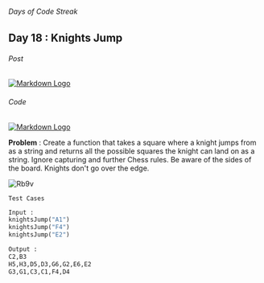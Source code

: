 ###### Days of Code Streak 
## Day 18 : Knights Jump

###### Post
[![Markdown Logo](https://img.shields.io/badge/LinkedIn-0077B5?style=for-the-badge&logo=linkedin&logoColor=white)](https://www.linkedin.com/posts/mustbemustak_daysofcode-vitbhopalgaming-20daysofcode-activity-7024312490230452224-tls1?utm_source=share&utm_medium=member_desktop)

###### Code
[![Markdown Logo](https://img.shields.io/badge/JavaScript-323330?style=for-the-badge&logo=javascript&logoColor=F7DF1E)](https://github.com/Mus1ak/20DaysofCode/blob/main/Days/Day%2018/Day18.js)

**Problem** :  Create a function that takes a square where a knight jumps from as a string and returns all the possible squares the knight can land on as a string. Ignore capturing and further Chess rules. Be aware of the sides of the board. Knights don't go over the edge.

<p ><img src="https://user-images.githubusercontent.com/109837813/214806526-79ef301c-419f-4748-ab78-7fe4d27e012f.gif" alt="Rb9v"></p>


```Test Cases```

```python
Input : 
knightsJump("A1")
knightsJump("F4")
knightsJump("E2")

Output :
C2,B3
H5,H3,D5,D3,G6,G2,E6,E2
G3,G1,C3,C1,F4,D4
``` 


